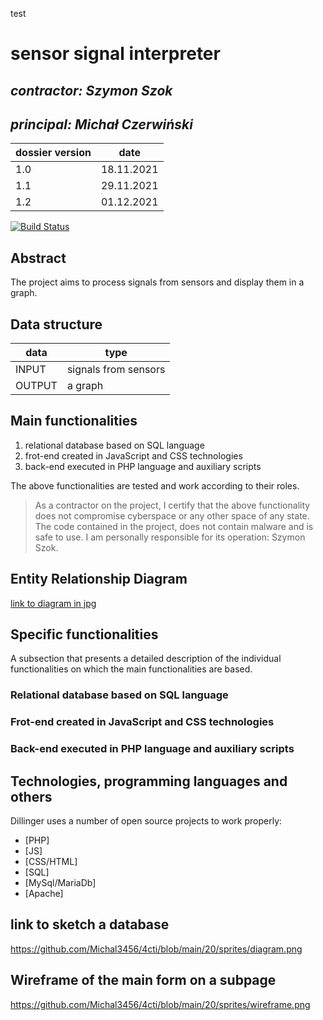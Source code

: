 test
# sensor signal interpreter

## _contractor: Szymon Szok_
## _principal: Michał Czerwiński_


| dossier version | date |
| ------ | ------ |
| 1.0 | 18.11.2021 |
|1.1|	29.11.2021|
|1.2|	01.12.2021|


[![Build Status](https://travis-ci.org/joemccann/dillinger.svg?branch=master)](https://travis-ci.org/joemccann/dillinger)

## Abstract 
The project aims to process signals from sensors and display them in a graph.

## Data structure

| data | type |
| ------ | ------ |
| INPUT | signals from sensors|
| OUTPUT | a graph|

## Main functionalities

1. relational database based on SQL language
1. frot-end created in JavaScript and CSS technologies
1. back-end executed in PHP language and auxiliary scripts

The above functionalities are tested and work according to their roles.

> As a contractor on the project, I certify that the above functionality 
> does not compromise cyberspace or any other space of any state. 
> The code contained in the project, does not contain malware and is safe to use. 
> I am personally responsible for its operation: Szymon Szok.
## Entity Relationship Diagram

[link to diagram in jpg][erd]

## Specific functionalities

A subsection that presents a detailed description of the individual functionalities on which the main functionalities are based.

### Relational database based on SQL language

### Frot-end created in JavaScript and CSS technologies

### Back-end executed in PHP language and auxiliary scripts

## Technologies, programming languages and others

Dillinger uses a number of open source projects to work properly:

- [PHP]
- [JS]
- [CSS/HTML]
- [SQL]
- [MySql/MariaDb]
- [Apache]

 [erd]: <https://github.com/Michal3456/example_project/blob/main/sprites/Untitled%20Diagram.jpg>
 
## link to sketch a database
<https://github.com/Michal3456/4cti/blob/main/20/sprites/diagram.png>

## Wireframe of the main form on a subpage
<https://github.com/Michal3456/4cti/blob/main/20/sprites/wireframe.png>
